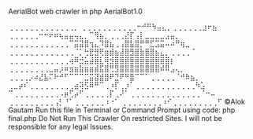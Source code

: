 AerialBot
web crawler in php AerialBot1.0 

⢀⢀⢀⢀⢀⢀⢀⢀⢀⢀⢀⢀⢀⡀ ⢀⢀⢀⢀⢀⢀⢀⢀⢀⢀⢀⠒⠚⠛⠳⣤⣄⡀⢀⢀⢀⢀⢀⢀⣰⠖⣦ ⢀⢀⢀⢀⢀⢀⠒⠒⠖⠶⢦⣤⣤⢤⣄⡀⠉⢻⣦⡀⢀⢀⢀⣜⡏⢠⡇⣀⣀⣀⣀⣠⣤⡀ ⢀⢀⢀⢀⢀⢀⢀⢀⢀⢀⢀⢀⠉⣭⣽⣿⢲⣄⠹⣿⣦⢀⢠⣿⣧⣿⡛⠛⣋⣩⣭⠤⠴⠛⢶⣀ ⢀⢀⢀⢀⢀⢀⢀⢀⢀⢀⢀⢀⢀⠈⡁⢓⣟⣻⢟⣶⣾⣦⣼⣿⣻⣿⣷⣿⣿⣦⣄⡀⢀⢀⢀⢀⠈ ⢀⢀⢀⢀⢀⢀⢀⢀⢀⢀⢀⢀⢴⠿⣚⣥⣼⣿⣇⢿⣺⣿⣿⣿⣿⣿⣿⣿⣿⣿⣿⣿⡆ ⢀⢀⢀⢀⢀⢀⢀⢀⣀⣤⡰⠶⣲⣶⣷⣶⣶⣾⣯⣿⢛⣻⣿⣿⣿⣿⣿⣿⣿⣿⠾⠿⣠⢄⡀ ⢀⢀⢀⢀⡠⠴⣜⣧⠍⠗⠚⠋⠉⠉⠉⣉⣭⣽⣾⣿⠟⣙⠟⠛⣿⠉⠉⠁⢀⢀⢀⢀⢀⠈⠚⠷⣦⡀ ⢀⣀⡴⠎⢀⢀⢀⢀⢀⢀⢀⢀⢀⣴⢽⣫⠿⠛⠉⢀⠰⡏⢀⡰⠁⢀⢀⢀⢀⢀⢀⢀⢀⢀⢀⢀⢀⠳⣡ ⠉⢀⢀⢀⢀⢀⢀⢀⢀⢀⠠⡶⢋⡴⠋⢀⢀⢀⢀⢀⡏⢀⠜⠁⢀⢀⢀⢀⢀⢀⢀⢀⢀⢀⢀⢀⢀⢀⠈⠒⠤ ⢀⢀⢀⢀⢀⢀⢀⢀⢀⢠⡃⠘⠁⢀⢀⢀⢀⢀⢀⠰⠐⠁ ⢀⢀⢀⢀⢀⢀⢀⢀⠰⠊⢀⢀⢀⢀⢀⢀⢀⢀⢀⠋
©Alok Gautam 
Run this file in Terminal or Command Prompt using code: php final.php 
Do Not Run This Crawler On restricted Sites. I will not be responsible for any legal Issues.
